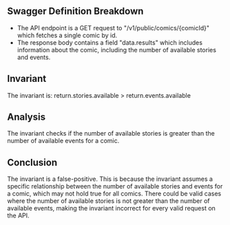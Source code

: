 ## Swagger Definition Breakdown
- The API endpoint is a GET request to "/v1/public/comics/{comicId}" which fetches a single comic by id.
- The response body contains a field "data.results" which includes information about the comic, including the number of available stories and events.

## Invariant
The invariant is: return.stories.available > return.events.available

## Analysis
The invariant checks if the number of available stories is greater than the number of available events for a comic.

## Conclusion
The invariant is a false-positive. This is because the invariant assumes a specific relationship between the number of available stories and events for a comic, which may not hold true for all comics. There could be valid cases where the number of available stories is not greater than the number of available events, making the invariant incorrect for every valid request on the API.

